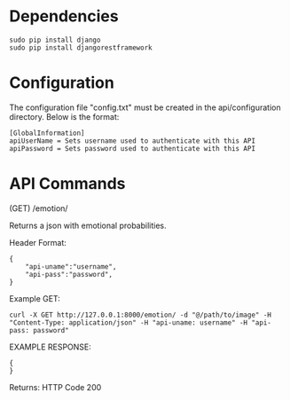 # Dependencies

```
sudo pip install django
sudo pip install djangorestframework
```

# Configuration

The configuration file "config.txt" must be created in the api/configuration directory. Below is the format:

```
[GlobalInformation]
apiUserName = Sets username used to authenticate with this API
apiPassword = Sets password used to authenticate with this API
```

# API Commands

(GET) /emotion/

Returns a json with emotional probabilities.

Header Format:

```
{
	"api-uname":"username", 
	"api-pass":"password",
}
```

Example GET:

```
curl -X GET http://127.0.0.1:8000/emotion/ -d "@/path/to/image" -H "Content-Type: application/json" -H "api-uname: username" -H "api-pass: password"
```

EXAMPLE RESPONSE:

```
{
}
```

Returns: HTTP Code 200
